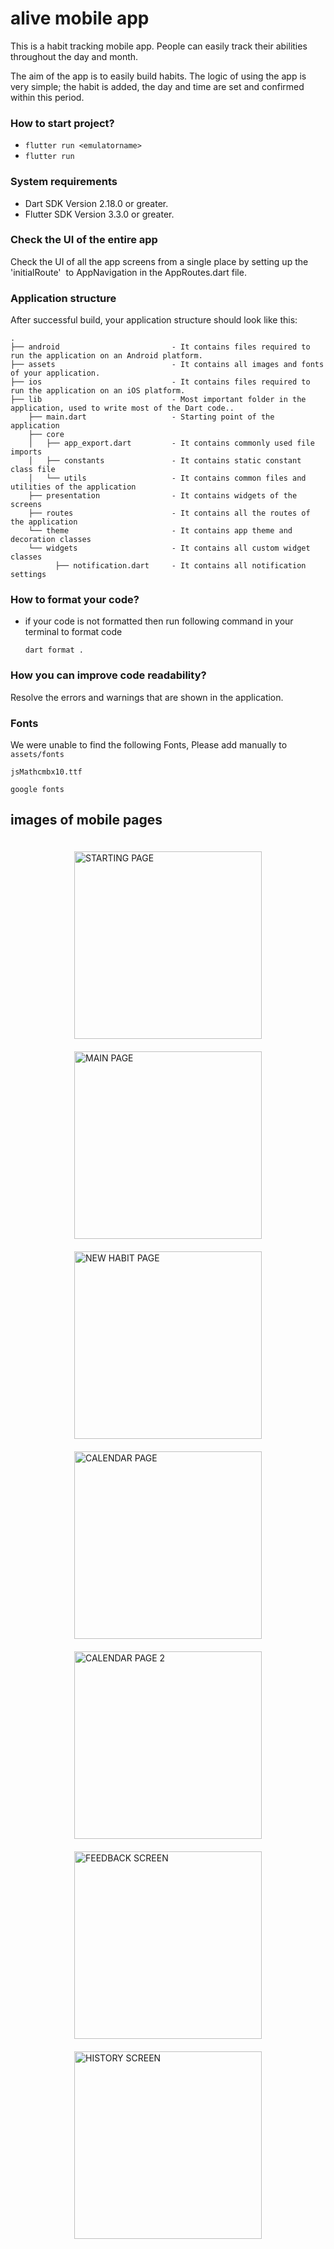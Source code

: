 
# alive mobile app

This is a habit tracking mobile app. People can easily track their abilities throughout the day and month. 

The aim of the app is to easily build habits. The logic of using the app is very simple; the habit is added, the day and time are set and confirmed within this period.  
 
### How to start project? 
- ```flutter run <emulatorname>```
- ``` flutter run ```



### System requirements

* Dart SDK Version 2.18.0 or greater.
* Flutter SDK Version 3.3.0 or greater.



### Check the UI of the entire app

Check the UI of all the app screens from a single place by setting up the 'initialRoute'  to AppNavigation in the AppRoutes.dart file.

### Application structure
After successful build, your application structure should look like this:
                    
```
.
├── android                         - It contains files required to run the application on an Android platform.
├── assets                          - It contains all images and fonts of your application.
├── ios                             - It contains files required to run the application on an iOS platform.
├── lib                             - Most important folder in the application, used to write most of the Dart code..
    ├── main.dart                   - Starting point of the application
    ├── core
    │   ├── app_export.dart         - It contains commonly used file imports
    │   ├── constants               - It contains static constant class file
    │   └── utils                   - It contains common files and utilities of the application
    ├── presentation                - It contains widgets of the screens
    ├── routes                      - It contains all the routes of the application
    └── theme                       - It contains app theme and decoration classes
    └── widgets                     - It contains all custom widget classes
          ├── notification.dart     - It contains all notification settings
```
### How to format your code?

- if your code is not formatted then run following command in your terminal to format code
  ```
  dart format .
  ```

### How you can improve code readability?

Resolve the errors and warnings that are shown in the application.

### Fonts
We were unable to find the following Fonts, Please add manually to ```assets/fonts``` 

```
jsMathcmbx10.ttf
```

```
google fonts
```



## images of mobile pages 

<div style="display: flex; flex-wrap: wrap; padding: 10px; margin: 0; justify-content: space-around;">
    <img src="images/starting.png" alt="STARTING PAGE" width="300" style="margin: 10px;" />
    <img src="images/listallhabits.png" alt="MAIN PAGE" width="300" style="margin: 10px;" />
    <img src="images/addnewhabit.png" alt="NEW HABIT PAGE" width="300" style="margin: 10px;" />
    <img src="images/tracking.png" alt="CALENDAR PAGE" width="300" style="margin: 10px;" />
    <img src="images/tracking2.png" alt="CALENDAR PAGE 2" width="300" style="margin: 10px;" />
    <img src="images/feedback.png" alt="FEEDBACK SCREEN" width="300" style="margin: 10px;" />
    <img src="images/history.png" alt="HISTORY SCREEN" width="300" style="margin: 10px;" />
</div>